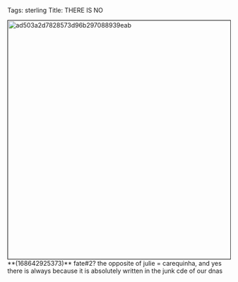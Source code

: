 Tags: sterling
Title: THERE IS NO  
  
<img src="https://objects.hbvu.su/blotpix/2010/03/24.jpeg" border=1 alt="ad503a2d7828573d96b297088939eab" width=540 height=540>
**(168642925373)** fate#2? the opposite of julie = carequinha, and yes there is always because it is absolutely written in the junk cde of our dnas